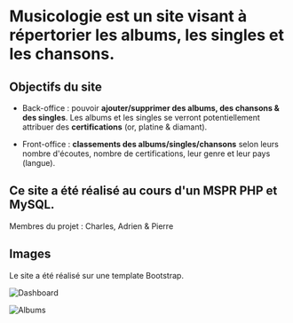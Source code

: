 # Musicologie est un site visant à répertorier les albums, les singles et les chansons.

## Objectifs du site

* Back-office : pouvoir **ajouter/supprimer des albums, des chansons & des singles**. 
Les albums et les singles se verront potentiellement attribuer des **certifications** (or, platine & diamant).

* Front-office : **classements des albums/singles/chansons** selon leurs nombre d'écoutes, nombre de certifications, leur genre et leur pays (langue).

## Ce site a été réalisé au cours d'un MSPR PHP et MySQL.

Membres du projet : Charles, Adrien & Pierre

## Images
Le site a été réalisé sur une template Bootstrap.

![Dashboard](../assets/img/dashboard.png)

![Albums](../assets/img/albums.png)

